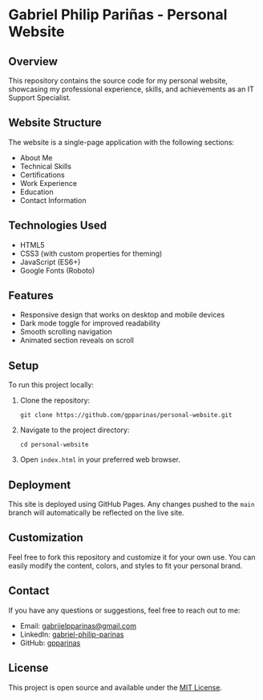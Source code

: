 # Gabriel Philip Pariñas - Personal Website

## Overview
This repository contains the source code for my personal website, showcasing my professional experience, skills, and achievements as an IT Support Specialist.

## Website Structure
The website is a single-page application with the following sections:
- About Me
- Technical Skills
- Certifications
- Work Experience
- Education
- Contact Information

## Technologies Used
- HTML5
- CSS3 (with custom properties for theming)
- JavaScript (ES6+)
- Google Fonts (Roboto)

## Features
- Responsive design that works on desktop and mobile devices
- Dark mode toggle for improved readability
- Smooth scrolling navigation
- Animated section reveals on scroll

## Setup
To run this project locally:
1. Clone the repository:
   ```
   git clone https://github.com/gpparinas/personal-website.git
   ```
2. Navigate to the project directory:
   ```
   cd personal-website
   ```
3. Open `index.html` in your preferred web browser.

## Deployment
This site is deployed using GitHub Pages. Any changes pushed to the `main` branch will automatically be reflected on the live site.

## Customization
Feel free to fork this repository and customize it for your own use. You can easily modify the content, colors, and styles to fit your personal brand.

## Contact
If you have any questions or suggestions, feel free to reach out to me:
- Email: gabriielpparinas@gmail.com
- LinkedIn: [gabriel-philip-parinas](https://linkedin.com/in/gabriel-philip-parinas)
- GitHub: [gpparinas](https://github.com/gpparinas)

## License
This project is open source and available under the [MIT License](LICENSE).
